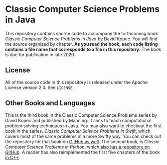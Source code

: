 # Classic Computer Science Problems in Java
This repository contains source code to accompany the forthcoming book *Classic Computer Science Problems in Java* by David Kopec. You will find the source organized by chapter. **As you read the book, each code listing contains a file name that corresponds to a file in this repository.** The book is due for publication in late 2020.

## License
All of the source code in this repository is released under the Apache License version 2.0. See `LICENSE`.

## Other Books and Languages
This is the third book in the Classic Computer Science Problems series by David Kopec and published by Manning. It aims to teach computational problem solving techniques in Java. You may also want to checkout the first book in the series, *Classic Computer Science Problems in Swift*, which covers most of the same problems in a more Swifty way. You can check out the repository for that book on [GitHub as well](https://github.com/davecom/ClassicComputerScienceProblemsInSwift). The second book, is *Classic Computer Science Problems in Python*, which [also has a repository on GitHub](https://github.com/davecom/ClassicComputerScienceProblemsInPython). A reader has also reimplemented the first five chapters of the book [in C++](https://github.com/araya-andres/classic_computer_sci).
